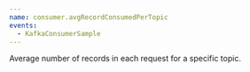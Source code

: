 ```yaml
---
name: consumer.avgRecordConsumedPerTopic
events:
  - KafkaConsumerSample
---
```


Average number of records in each request for a specific topic.